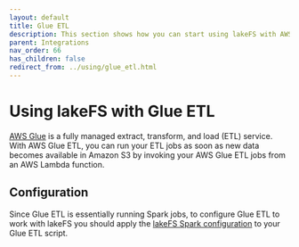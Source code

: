 ```yaml
---
layout: default
title: Glue ETL 
description: This section shows how you can start using lakeFS with AWS Glue ETL.
parent: Integrations
nav_order: 66
has_children: false
redirect_from: ../using/glue_etl.html
---
```


# Using lakeFS with Glue ETL
[AWS Glue](https://docs.aws.amazon.com/glue/latest/dg/what-is-glue.html) is a fully managed extract, transform, and load (ETL) service. With AWS Glue ETL, you can run your ETL jobs as soon as new data becomes available in Amazon S3 by invoking your AWS Glue ETL jobs from an AWS Lambda function.

## Configuration
Since Glue ETL is essentially running Spark jobs, to configure Glue ETL to work with lakeFS you should apply the [lakeFS Spark configuration](spark.md#configuration) to your Glue ETL script.   

